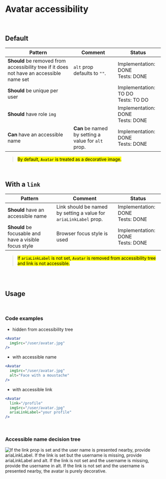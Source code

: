 # Avatar accessibility

<br/>

## Default

| Pattern                                                                                  | Comment                                             | Status                                  |
| ---------------------------------------------------------------------------------------- | --------------------------------------------------- | --------------------------------------- |
| **Should** be removed from accessibility tree if it does not have an accessible name set | `alt` prop defaults to `""`.                        | Implementation: DONE<br />Tests: DONE   |
| **Should** be unique per user                                                            |                                                     | Implementation: TO DO<br />Tests: TO DO |
| **Should** have role `img`                                                               |                                                     | Implementation: DONE<br />Tests: DONE   |
| **Can** have an accessible name                                                          | **Can** be named by setting a value for `alt` prop. | Implementation: DONE<br />Tests: DONE   |

> <mark>By default, `Avatar` is treated as a decorative image.</mark>

<br/>

## With a `link`

| Pattern                                                | Comment                                                           | Status                                |
| ------------------------------------------------------ | ----------------------------------------------------------------- | ------------------------------------- |
| **Should** have an accessible name                     | Link should be named by setting a value for `ariaLinkLabel` prop. | Implementation: DONE<br />Tests: DONE |
| **Should** be focusable and have a visible focus style | Browser focus style is used                                       | Implementation: DONE<br />Tests: DONE |

> <mark>If `ariaLinkLabel` is not set, `Avatar` is removed from accessibility tree and link is not accessible.</mark>

<br/>
<br/>

## Usage

<br/>

### Code examples

- hidden from accessibility tree

<!-- prettier-ignore -->
```jsx
<Avatar
  imgSrc="/user/avatar.jpg"
/>
```

- with accessible name

<!-- prettier-ignore -->
```jsx
<Avatar
  imgSrc="/user/avatar.jpg"
  alt="Face with a moustache"
/>
```

- with accessible link

```jsx
<Avatar
  link="/profile"
  imgSrc="/user/avatar.jpg"
  ariaLinkLabel="your profile"
/>
```

<br/>

### Accessible name decision tree

![If the link prop is set and the user name is presented nearby, provide ariaLinkLabel. If the link is set but the username is missing, provide ariaLinkLabel and alt. If the link is not set and the username is missing, provide the username in alt. If the link is not set and the username is presented nearby, the avatar is purely decorative.](/avatar-a11y-diagram.jpeg)
